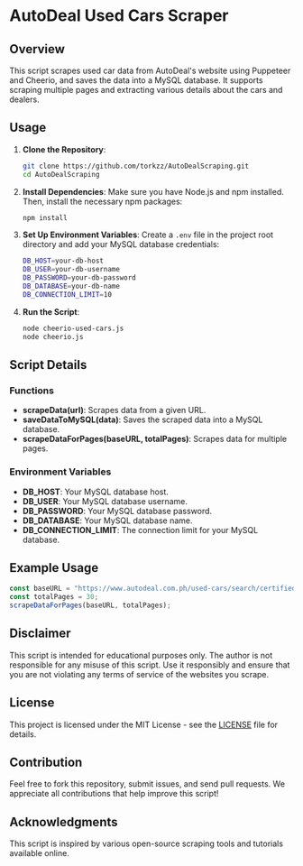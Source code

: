 # AutoDeal Used Cars Scraper

## Overview

This script scrapes used car data from AutoDeal's website using Puppeteer and Cheerio, and saves the data into a MySQL database. It supports scraping multiple pages and extracting various details about the cars and dealers.

## Usage

1. **Clone the Repository**:
    ```bash
    git clone https://github.com/torkzz/AutoDealScraping.git
    cd AutoDealScraping
    ```

2. **Install Dependencies**:
    Make sure you have Node.js and npm installed. Then, install the necessary npm packages:
    ```bash
    npm install
    ```

3. **Set Up Environment Variables**:
    Create a `.env` file in the project root directory and add your MySQL database credentials:
    ```bash
    DB_HOST=your-db-host
    DB_USER=your-db-username
    DB_PASSWORD=your-db-password
    DB_DATABASE=your-db-name
    DB_CONNECTION_LIMIT=10
    ```

4. **Run the Script**:
    ```bash
    node cheerio-used-cars.js
    node cheerio.js
    ```

## Script Details

### Functions

- **scrapeData(url)**: Scrapes data from a given URL.
- **saveDataToMySQL(data)**: Saves the scraped data into a MySQL database.
- **scrapeDataForPages(baseURL, totalPages)**: Scrapes data for multiple pages.

### Environment Variables

- **DB_HOST**: Your MySQL database host.
- **DB_USER**: Your MySQL database username.
- **DB_PASSWORD**: Your MySQL database password.
- **DB_DATABASE**: Your MySQL database name.
- **DB_CONNECTION_LIMIT**: The connection limit for your MySQL database.

## Example Usage

```javascript
const baseURL = "https://www.autodeal.com.ph/used-cars/search/certified-pre-owned+repossessed+used-car-status";
const totalPages = 30;
scrapeDataForPages(baseURL, totalPages);
```

## Disclaimer

This script is intended for educational purposes only. The author is not responsible for any misuse of this script. Use it responsibly and ensure that you are not violating any terms of service of the websites you scrape.

## License

This project is licensed under the MIT License - see the [LICENSE](LICENSE) file for details.

## Contribution

Feel free to fork this repository, submit issues, and send pull requests. We appreciate all contributions that help improve this script!

## Acknowledgments

This script is inspired by various open-source scraping tools and tutorials available online.
